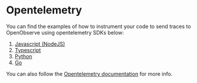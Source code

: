 # Opentelemetry

You can find the examples of how to instrument your code to send traces to OpenObserve using opentelemetry SDKs below:

1. [Javascript (NodeJS)](./nodejs.md)
1. [Typescript](./typescript.md)
1. [Python](./python.md)
1. [Go](./go.md)


You can also follow the [Opentelemetry documentation](https://opentelemetry.io/docs/instrumentation/) for more info.

